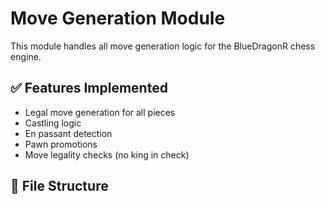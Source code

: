 # Move Generation Module

This module handles all move generation logic for the BlueDragonR chess engine.

## ✅ Features Implemented

- Legal move generation for all pieces
- Castling logic
- En passant detection
- Pawn promotions
- Move legality checks (no king in check)

## 📁 File Structure


